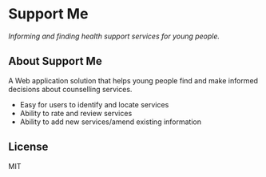 # Support Me

*Informing and finding health support services for young people.*

## About Support Me

A Web application solution that helps young people find and make informed decisions about counselling services. 
- Easy for users to identify and locate services
- Ability to rate and review services
- Ability to add new services/amend existing information

## License

MIT
